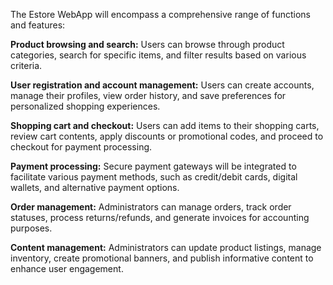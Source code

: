 The Estore WebApp will encompass a comprehensive range of functions and features:

**Product browsing and search:** Users can browse through product categories, search for specific items, and filter results based on various criteria.

**User registration and account management:** Users can create accounts, manage their profiles, view order history, and save preferences for personalized shopping experiences.

**Shopping cart and checkout:** Users can add items to their shopping carts, review cart contents, apply discounts or promotional codes, and proceed to checkout for payment processing.

**Payment processing:** Secure payment gateways will be integrated to facilitate various payment methods, such as credit/debit cards, digital wallets, and alternative payment options.

**Order management:** Administrators can manage orders, track order statuses, process returns/refunds, and generate invoices for accounting purposes.

**Content management:** Administrators can update product listings, manage inventory, create promotional banners, and publish informative content to enhance user engagement.

